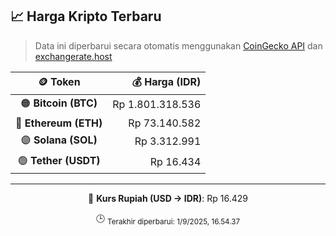 

<!-- HARGA_KRIPTO -->
## 📈 Harga Kripto Terbaru

> Data ini diperbarui secara otomatis menggunakan [CoinGecko API](https://www.coingecko.com/) dan [exchangerate.host](https://exchangerate.host/)

<div align="center">

| 🪙 Token | 💰 Harga (IDR) |
|:------:|---------------:|
| 🟠 **Bitcoin (BTC)**   | Rp 1.801.318.536 |
| 🔵 **Ethereum (ETH)**  | Rp 73.140.582 |
| 🟣 **Solana (SOL)**    | Rp 3.312.991 |
| 🟢 **Tether (USDT)**   | Rp 16.434 |

---

💱 **Kurs Rupiah (USD → IDR)**: Rp 16.429

🕒 <sub>Terakhir diperbarui: 1/9/2025, 16.54.37</sub>

</div>
<!-- /HARGA_KRIPTO -->